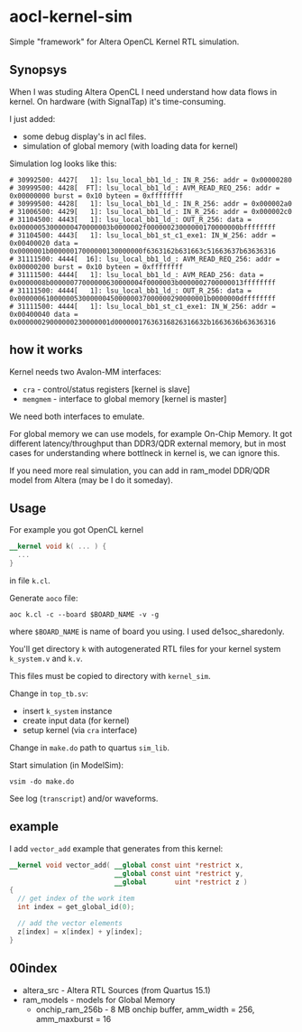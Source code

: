 # aocl-kernel-sim

Simple "framework" for Altera OpenCL Kernel RTL simulation.

## Synopsys
When I was studing Altera OpenCL I need understand how data flows in kernel.
On hardware (with SignalTap) it's time-consuming.

I just added:
  - some debug display's in acl files.
  - simulation of global memory (with loading data for kernel)

Simulation log looks like this:
```
# 30992500: 4427[   1]: lsu_local_bb1_ld_: IN_R_256: addr = 0x00000280
# 30999500: 4428[  FT]: lsu_local_bb1_ld_: AVM_READ_REQ_256: addr = 0x00000000 burst = 0x10 byteen = 0xffffffff
# 30999500: 4428[   1]: lsu_local_bb1_ld_: IN_R_256: addr = 0x000002a0
# 31006500: 4429[   1]: lsu_local_bb1_ld_: IN_R_256: addr = 0x000002c0
# 31104500: 4443[   1]: lsu_local_bb1_ld_: OUT_R_256: data = 0x00000053000000470000003b0000002f00000023000000170000000bffffffff
# 31104500: 4443[   1]: lsu_local_bb1_st_c1_exe1: IN_W_256: addr = 0x00400020 data = 0x0000001b00000017000000130000000f6363162b631663c51663637b63636316
# 31111500: 4444[  16]: lsu_local_bb1_ld_: AVM_READ_REQ_256: addr = 0x00000200 burst = 0x10 byteen = 0xffffffff
# 31111500: 4444[   1]: lsu_local_bb1_ld_: AVM_READ_256: data = 0x0000008b00000077000000630000004f0000003b0000002700000013ffffffff
# 31111500: 4444[   1]: lsu_local_bb1_ld_: OUT_R_256: data = 0x00000061000000530000004500000037000000290000001b0000000dffffffff
# 31111500: 4444[   1]: lsu_local_bb1_st_c1_exe1: IN_W_256: addr = 0x00400040 data = 0x00000029000000230000001d00000017636316826316632b1663636b63636316
```

## how it works
Kernel needs two Avalon-MM interfaces:
  - `cra` - control/status registers [kernel is slave]
  - `memgmem` - interface to global memory [kernel is master]

We need both interfaces to emulate.

For global memory we can use models, for example On-Chip Memory.
It got different latency/throughput than DDR3/QDR external memory, 
but in most cases for understanding where bottlneck in kernel is, 
we can ignore this. 

If you need more real simulation, you can add in ram_model DDR/QDR model from Altera (may be I do it someday).

## Usage
For example you got OpenCL kernel 

```opencl
__kernel void k( ... ) {
  ...
}
```
in file `k.cl`.

Generate `aoco` file:
```
aoc k.cl -c --board $BOARD_NAME -v -g
```
where `$BOARD_NAME` is name of board you using. I used de1soc_sharedonly.

You'll get directory `k` with autogenerated RTL files for your kernel system `k_system.v` and `k.v`.

This files must be copied to directory with `kernel_sim`.

Change in `top_tb.sv`:
  - insert `k_system` instance
  - create input data (for kernel)
  - setup kernel (via `cra` interface)

Change in `make.do` path to quartus `sim_lib`.

Start simulation (in ModelSim):
```
vsim -do make.do
```

See log (`transcript`) and/or waveforms.

## example
I add `vector_add` example that generates from this kernel:

```opencl
__kernel void vector_add( __global const uint *restrict x, 
                          __global const uint *restrict y, 
                          __global       uint *restrict z )
{
  // get index of the work item
  int index = get_global_id(0);

  // add the vector elements
  z[index] = x[index] + y[index];
}
```

## 00index
- altera\_src - Altera RTL Sources (from Quartus 15.1)
- ram\_models - models for Global Memory
   - onchip\_ram\_256b - 8 MB onchip buffer, amm\_width = 256, amm\_maxburst = 16

